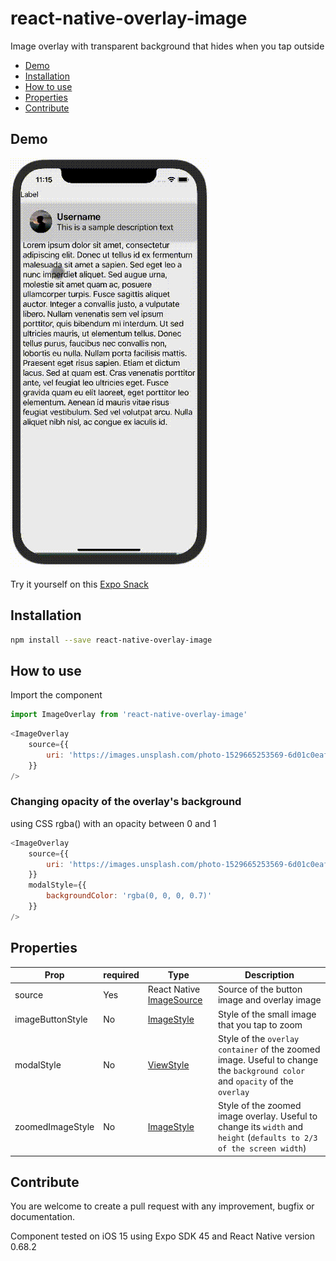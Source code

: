 # react-native-overlay-image
Image overlay with transparent background that hides when you tap outside

- [Demo](#demo)
- [Installation](#installation)
- [How to use](#how-to-use)
- [Properties](#properties)
- [Contribute](#contribute)

## Demo
![demo animation](/demo/demoAnim.gif)

Try it yourself on this [Expo Snack](https://snack.expo.dev/@barrarroso/overlayimage-demo)

## Installation
```bash
npm install --save react-native-overlay-image
```

## How to use
Import the component
```js
import ImageOverlay from 'react-native-overlay-image'
```
```js
<ImageOverlay
    source={{
        uri: 'https://images.unsplash.com/photo-1529665253569-6d01c0eaf7b6?ixlib=rb-1.2.1&ixid=MnwxMjA3fDB8MHxwaG90by1wYWdlfHx8fGVufDB8fHx8&auto=format&fit=crop&w=1085&q=80',
    }}
/>
```

### Changing opacity of the overlay's background

using CSS rgba() with an opacity between 0 and 1
```js
<ImageOverlay
    source={{
        uri: 'https://images.unsplash.com/photo-1529665253569-6d01c0eaf7b6?ixlib=rb-1.2.1&ixid=MnwxMjA3fDB8MHxwaG90by1wYWdlfHx8fGVufDB8fHx8&auto=format&fit=crop&w=1085&q=80',
    }}
    modalStyle={{
        backgroundColor: 'rgba(0, 0, 0, 0.7)'
    }}  
/>
```

## Properties

| Prop                           | required | Type                                                                                                                  | Description                                                                                                                                |
| ------------------------------ | -------- | --------------------------------------------------------------------------------------------------------------------- | ------------------------------------------------------------------------------------------------------------------------------------------ |
| source | Yes        | React Native [ImageSource](https://reactnative.dev/docs/image#imagesource)                                                                                                               | Source of the button image and overlay image                         |
| imageButtonStyle                  | No        | [ImageStyle](https://reactnative.dev/docs/image-style-props)                                                                                                               | Style of the small image that you tap to zoom |
| modalStyle                 | No        | [ViewStyle](https://reactnative.dev/docs/view-style-props)                                                                                                               | Style of the `overlay container` of the zoomed image. Useful to change the `background color` and `opacity` of the `overlay`                                                                                           |
| zoomedImageStyle           | No        | [ImageStyle](https://reactnative.dev/docs/image-style-props)                                                                                                                | Style of the zoomed image overlay. Useful to change its `width` and `height` (`defaults to 2/3 of the screen width`)                                                                                                  |

## Contribute
You are welcome to create a pull request with any improvement, bugfix or documentation.

Component tested on iOS 15 using Expo SDK 45 and React Native version 0.68.2
